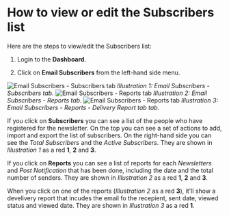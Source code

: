 # How to view or edit the Subscribers list

Here are the steps to view/edit the Subscribers list:

1. Login to the **Dashboard**.

2. Click on **Email Subscribers** from the left-hand side menu.

![Email Subscribers - Subscribers tab](assets/email-subscribers-subscribers.jpg)
*Illustration 1: Email Subscribers - Subscribers tab.*
![Email Subscribers - Reports tab](assets/email-subscribers-reports.jpg)
*Illustration 2: Email Subscribers - Reports tab.*
![Email Subscribers - Reports tab](assets/email-subscribers-delivery-report.jpg)
*Illustration 3: Email Subscribers - Reports - Delivery Report tab tab.*

If you click on **Subscribers** you can see a list of the people who have registered for the newsletter. On the top you can see a set of actions to add, import and export the list of subscribers. On the right-hand side you can see the *Total Subscribers* and the *Active Subscribers*. They are shown in *Illustration 1* as a red **1**, **2** and **3**.

If you click on **Reports** you can see a list of reports for each *Newsletters* and *Post Notification* that has been done, including the date and the total number of senders. They are shown in *Illustration 2* as a red **1**, **2** and **3**.

When you click on one of the reports (*Illustration 2* as a red **3**), it'll show a develivery report that incudes the email fo the recepient, sent date, viewed status and viewed date. They are shown in *Illustration 3* as a red **1**.
